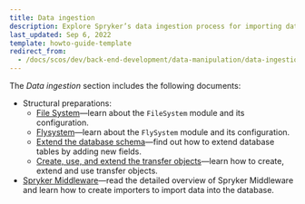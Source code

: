 ```yaml
---
title: Data ingestion
description: Explore Spryker’s data ingestion process for importing data into your ecommerce platform. Learn tools and best practices for efficient data management.
last_updated: Sep 6, 2022
template: howto-guide-template
redirect_from:
  - /docs/scos/dev/back-end-development/data-manipulation/data-ingestion/data-ingestion.html
---
```


The *Data ingestion* section includes the following documents:

* Structural preparations:
  * [File System](/docs/dg/dev/backend-development/data-manipulation/data-ingestion/structural-preparations/file-system.html)—learn about the `FileSystem` module and its configuration.
  * [Flysystem](/docs/dg/dev/backend-development/data-manipulation/data-ingestion/structural-preparations/flysystem.html)—learn about the `FlySystem` module and its configuration.
  * [Extend the database schema](/docs/dg/dev/backend-development/data-manipulation/data-ingestion/structural-preparations/extend-the-database-schema.html)—find out how to extend database tables by adding new fields.
  * [Create, use, and extend the transfer objects](/docs/dg/dev/backend-development/data-manipulation/data-ingestion/structural-preparations/create-use-and-extend-the-transfer-objects.html)—learn how to create, extend and use transfer objects.
* [Spryker Middleware](/docs/dg/dev/backend-development/data-manipulation/data-ingestion/spryker-link-middleware.html)—read the detailed overview of Spryker Middleware and learn how to create importers to import data into the database.
